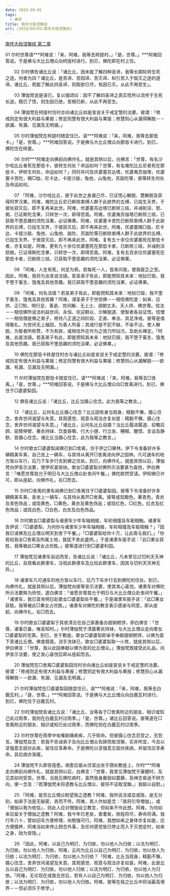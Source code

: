 ```yaml
---
date: 2019-09-05
tags:
  - 佛学
title: 南传大般涅槃经
url: /2019/09/05/南传大般涅槃经/
---
```




[南传大般涅槃经 第二章](https://www.ebaifo.com/fojiao-649144.html)



01
尔时世尊语\*\*\*阿难说：「来，阿难，我等去柯提村。」「是，世尊。」\*\*\*阿难回答说。于是佛与大比丘僧众向柯提村进行。到已，佛陀即在村上住。

　　02 尔时佛告诸比丘说：「诸比丘，因未能了解四种圣谛，我等长期轮转生死之途。何者为四？诸比丘，是苦谛、苦因谛、苦灭谛、和引苦入于毁灭之途的道谛。诸比丘，若能了解此四圣谛，则取欲已尽，有因已灭，从此不再受生」。

　　03 薄伽梵说是语已，复以偈颂曰：因不了解四圣谛之真实性所以流传于生死长途。既已了悟，则生因已绝，苦根已断，从此不再受生。

　　04 薄伽梵在柯提村住时亦向诸比丘如是宣说关于戒定慧的法要。彼谓：「修戒则定有很大利益与果报；修定则慧有很大利益与果报；修慧则心从漏得解脱－－欲漏、有漏、见漏及无明漏。」

　　05 尔时薄伽梵在柯提村随宜住已，语\*\*\*阿难说：「来，阿难，我等去那低卡。」「是，世尊。」\*\*\*阿难回答说。于是佛与大比丘僧众向那低卡进行。到已，佛陀住在砖屋。

　　06 尔时\*\*\*阿难走向佛前向佛作礼，就座其侧以后，白佛言：「世尊，有名沙尔哈比丘者死在那低卡，彼转生何处？命运如何？世尊，有名难陀比丘尼者死在那低卡，伊转生何处，命运如何？」同时并问及优婆塞苏达塔，优婆夷苏伽塔，优婆塞卡苦陀，羯□伽，尼卡达，卡提沙跋，兔他，山兔他，苏跋陀等，彼等转生何处及命运如何。

　　07 「阿难，沙尔哈比丘，彼于此世之身漏己尽，已证悟心解脱、慧解脱及获得阿罗汉果。阿难，难陀比丘尼已断除束缚人群于此欲界的五缚，已投生天界，于彼处寂灭后，即不复再来此世。阿难，优婆塞苏达塔已断除三结，并减削淫、怒、痴，已证斯陀含果，只转世一次，即得苦竟。阿难，优婆夷苏伽塔已断除三结，已获取不堕恶趣的须陀洹果，必证佛果。阿难，优婆塞卡苦陀已断除束缚人群于此欲界的五缚，已投生天界，于彼寂灭后，即不再来此世。阿难，优婆塞羯□伽，尼卡达、卡提沙跋、兔他、山兔他、跋陀、苏跋陀等已断除束缚人群于此欲界的五缚，已投生天界，于彼寂灭后，即不再来此世。阿难，复有五十余位优婆塞死在那低卡者，亦复如是。阿难，更有九十余位优婆塞死在那低卡者，已断除三结，并减削淫怒痴，已证得斯陀含果，只转世一次，即得苦竟。阿难，复有五百余位优婆塞死在那低卡者，已断除三结，已获取不堕恶趣的须陀洹果，必证佛果。

　　08 「阿难，人生有死，何足为奇。若每死一人，皆来问我，使我疲乏之至。因此，阿难，我将为汝宣说法镜。若圣弟子有此，即能预知其未来：地狱已毁，我不堕于畜生、饿鬼及其他苦趣。我已获取不堕恶趣的须陀洹果，必证佛果。

　　09 「阿难，何名法镜？若圣弟子有此，即能预知其未来：地狱已毁，我不堕于畜生、饿鬼及其他苦趣？阿难，谓圣弟子于世信佛－－相信佛陀是：如来、应供、正□知、明行足、善逝、世间解、无上士、调御丈夫、天人师、佛世尊。信法－－相信佛所说法利益世间、永恒、欢迎群众、示解脱道、使智者各自证悟。信僧－－相信僧是佛之弟子，修持八正道之四阶段、正直、奉法、具足净戒。彼等是值得敬礼，为世间无上福田，为善人所喜；其戒行是不犯不缺，不染不沾，使人解脱，为智者所称赞，不为有欲，或相信外在作为之效力所玷污，及助长禅定。「阿难，此是法镜。若圣弟子有此，即能预知其未来：地狱已毁，我不堕于畜生、饿鬼及其他苦趣。我已获取不堕恶趣的须陀洹果，必证佛果。」

　　10 佛陀在那低卡砖屋住时亦与诸比丘如是宣说关于戒定慧的法要。彼谓：「修戒则定有很大利益与果报；修定则慧有很大利益与果报；修慧则心从漏解脱\-\-\--欲漏、有漏、见漏及无明漏。」

　　11 尔时薄伽梵在那低卡随宜住已，语\*\*\*阿难说：「来，阿难，我等去□舍离。」「是，世尊，」\*\*\*阿难回答说。于是佛与大比丘僧众向□舍离进行。到已，佛住于□婆婆梨园。

　　12 佛告诸比丘说：「诸比丘，比丘当摄心住念。此为我等之教言。」

　　13 「诸比丘，云何名比丘摄心住念？比丘因有身当观身，精勤不懈，摄心住念，舍弃世间渴望与失意。其观感觉、观意与观法亦复如是：精勤不懈，摄心住念，舍弃世间渴望与失意。」「诸比丘，云何名比丘自摄？当比丘履进履退、前瞻后顾、屈臂伸臂、著衣持钵、饮食吞嚼、行大小便、行立坐、睡眠、醒悟、言谈及静默、皆摄心住念。诸比丘当摄心住念，此为我等之教言。」

　　14 尔时歌女□婆婆梨闻佛已到□舍离，住于伊之□果林。伊下令准备好许多辆精美车乘，自己坐上一辆车，与其侍从离开□舍离进向伊之园林。凡可通车的地方皆以车行，后乃下车步行去到佛之住处。到已，向佛作礼，就座其侧以后，薄伽梵向伊宣示法要，使伊欢喜愉快。歌女□婆婆梨对佛所示法要甚为喜悦，伊白佛言：「唯愿世尊慈允于明日与大比丘僧众赴舍间午餐。」佛陀默然受请。伊知佛已许可，即从座起，向佛作礼，右□而去。

　　15 尔时□舍离的隶车闻佛已到□舍离住于□婆婆梨园，彼等下令准备好许多辆精美车乘，各坐上一辆车，与其侍从离开□舍离。彼等或现黯色，著青色，青衣及青色饰品；或现黄色，□黄色，黄衣及黄色饰品；或现红色，□红色，红衣及红色饰品；或现白色，□白色，白衣及白色饰品。

　　16 尔时歌女□婆婆梨与诸隶车少年车轴相接，车轮相撞及车轭相触。诸隶车告伊说：「□婆婆梨，为何你与诸隶车少年车轴相接，车轮相撞及车轭相触？」「因我已请佛及比丘僧众明天到舍下午餐。」「□婆婆梨给你十万，让此斋与我们。」「你若给我全□舍离及所属土地，我犹不舍此盛供。」于是诸隶车振手说：「此□果女获胜，我等被此□果女占优胜。」彼等遂进行到□婆婆利园。

　　17 薄伽梵见诸隶车自远而至，告诸比丘说：「诸比丘，凡未曾见过忉利天天神的比丘，且观看此群隶车，注视此群隶车及比较此群隶车，因其与忉利天天神无异。」

　　18 诸隶车凡可通车的地方皆以车行，后乃下车步行去到佛陀的住处。到已，向佛作礼，就座其侧以后，薄伽梵向彼等宣示法要，使其发心喜悦。诸隶车对佛陀所示法要殊为欣悦，遂白佛言：「谁愿世尊慈允于明日与大比丘僧众赴舍间午餐。」「诸隶车，我已首肯明日赴歌女□婆婆梨处午餐。」于是诸隶车振手说：「此□果女获胜。我等被此□果女占优胜。」诸隶车对佛陀的教言表示感谢与同意，即从座起，向佛作礼，右□而去。

　　19 尔时歌女□婆婆梨于其夜清旦在自己家裹备办甜粥糕饼，即白佛言：「世尊，诸事已备，唯圣知时。」尔时薄伽梵于清晨著衣持钵，与大比丘僧众走向歌女□婆婆梨的宅第。到已，坐于敷座。歌女□婆婆梨即亲手奉献甜粥糕饼，以佛为首下至诸比丘僧。佛食既竟，浣手洗钵已，歌女□婆婆梨取一小凳，就座其侧以后，伊白佛言：「世尊，我以此园奉献以佛为首的比丘僧众。」薄伽梵既接受此礼品，向伊宣示法要，使之发心喜悦后即从座起而去。

　　20 薄伽梵在□舍离□婆婆梨园住时亦向诸比丘如是宣说关于戒定慧的法要。彼谓：「修戒则定有很大利益与果报；修慧则定有很大利益与果报；修慧则心从漏得解脱－－欲漏、有漏、见漏及无明漏。」

　　21 尔时薄伽梵在□婆婆梨园随宜住已，语\*\*\*阿难说：「来，阿难，我等去白鹿瓦村。」「是，世尊。」\*\*\*阿难回答说。于是佛与大比丘僧众向白鹿瓦村进行。到已，佛陀住于白鹿瓦村。

　　22 尔时薄伽梵告诸比丘说：「诸比丘，汝等各于□舍离附近的朋友、相识或知己处过雨季，我则在白鹿瓦村过雨季。」「是，世尊。」诸比丘回答说。彼等遂在□舍离附近的朋友、相识或知已处过雨季，而佛陀则在白鹿瓦村过雨季。

　　23 尔时世尊在雨季中匆罹剧痛痢疾，几乎殒命。但彼摄心住念忍受之，无怨言。薄伽梵自念：若我不告诫弟子及向比丘僧众告辞而取涅槃，实非所宜，今且以坚强意志屈伏此疾，留住应享寿命。于是佛陀以坚强意志屈伏疾病，并留住应享寿命。其后病亦渐瘥。

　　24 薄伽梵不久即告痊愈。病愈后彼从住室出坐于荫处敷座上，尔时\*\*\*阿难走向佛前向佛作礼，就座其侧以后，白佛言：「世尊，我曾见薄伽梵于康健时，及见其如何受苦。世尊，当我见佛陀病时，虽然我身羸弱如蔓藤，及神志昏迷不辨方向，便一念及：『若薄伽梵未将遗教与比丘僧众，彼将不证取涅槃。』我联以自慰。」

　　25 「阿难，是否比丘僧众盼望我之遗教？阿难，我所说法或显或隐，是无分别，如来于法是无秘密，吝而不传。阿难，若人作如是念：「我将引导僧伽」，或「僧伽以我为依怙」，则此人应对僧伽设立教言，但如来不作此想。阿难，为何如来应留关于僧伽之遗教？阿难，我今年已老矣，衰耄矣，旅程将尽，寿命将满。我行年八十，譬如旧车方便修理，尚勉强可行。阿难，我想如来之身体亦复如是，应方便摄养，阿难当如来停止顾念外事，及任何感觉皆已停止而入于灭想定时，如来之身，始为安隐。」

　　26 「因此，阿难，以自己为明灯、为归依，勿以他人为归依；以法为明灯、为归依，勿以他人为归依。阿难，云何为比丘以自己为明灯、为归依，勿以他人为归依；以法为明灯、为归依，勿以他人为归依？「阿难，比丘当观身，精勤不懈，摄心住念，舍弃世间渴望及失意。其观感觉、观意与观法亦复如是。阿难，此是比丘以自己为明灯、为归依，勿以他人归依；以法为明灯、为归依，勿以他人为归依。「阿难，无论现在或我去世后，若有人以自己为明灯、为归依，勿以他人为归依；以法为明灯、为归依，勿以他人为归依。阿难，彼等在我之比丘中将诣最高境界－－但必须乐于修学。」


